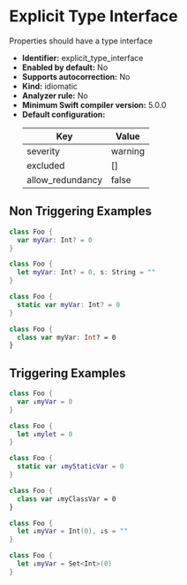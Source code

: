 # Explicit Type Interface

Properties should have a type interface

* **Identifier:** explicit_type_interface
* **Enabled by default:** No
* **Supports autocorrection:** No
* **Kind:** idiomatic
* **Analyzer rule:** No
* **Minimum Swift compiler version:** 5.0.0
* **Default configuration:**
  <table>
  <thead>
  <tr><th>Key</th><th>Value</th></tr>
  </thead>
  <tbody>
  <tr>
  <td>
  severity
  </td>
  <td>
  warning
  </td>
  </tr>
  <tr>
  <td>
  excluded
  </td>
  <td>
  []
  </td>
  </tr>
  <tr>
  <td>
  allow_redundancy
  </td>
  <td>
  false
  </td>
  </tr>
  </tbody>
  </table>

## Non Triggering Examples

```swift
class Foo {
  var myVar: Int? = 0
}
```

```swift
class Foo {
  let myVar: Int? = 0, s: String = ""
}
```

```swift
class Foo {
  static var myVar: Int? = 0
}
```

```swift
class Foo {
  class var myVar: Int? = 0
}
```

## Triggering Examples

```swift
class Foo {
  var ↓myVar = 0
}
```

```swift
class Foo {
  let ↓mylet = 0
}
```

```swift
class Foo {
  static var ↓myStaticVar = 0
}
```

```swift
class Foo {
  class var ↓myClassVar = 0
}
```

```swift
class Foo {
  let ↓myVar = Int(0), ↓s = ""
}
```

```swift
class Foo {
  let ↓myVar = Set<Int>(0)
}
```
